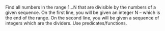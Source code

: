 Find all numbers in the range 1…N that are divisible by the numbers of a given sequence. On the first line, you will be given an integer N – which is the end of the range. On the second line, you will be given a sequence of integers which are the dividers. Use predicates/functions.


